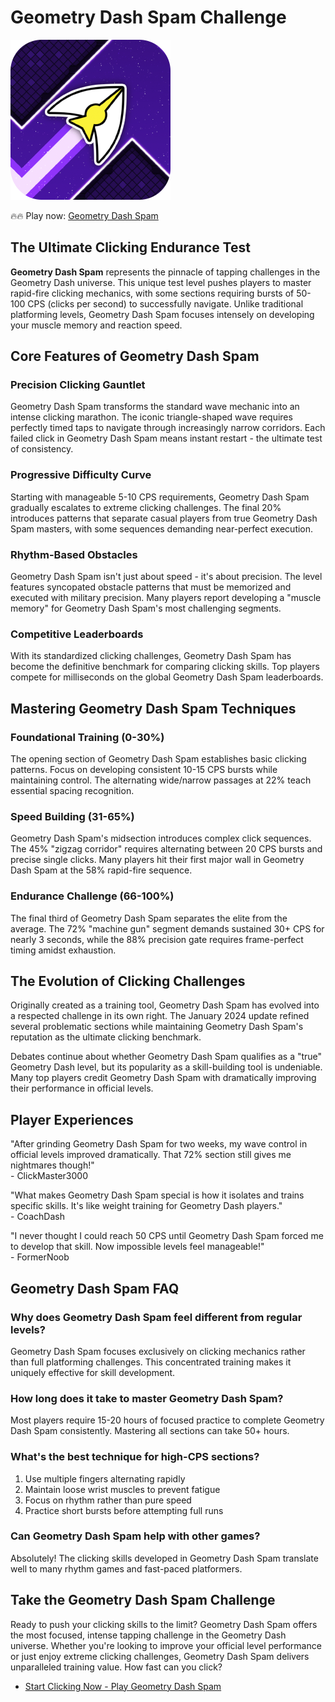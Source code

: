 # Geometry Dash Spam Challenge

![Geometry Dash Spam](https://raw.githubusercontent.com/geometry-dash-spam/.github/refs/heads/main/geometry-dash-spam.png "Geometry Dash Spam")

🔥🔥 Play now: [Geometry Dash Spam](https://geometrydashgames.io/geometry-dash-spam/ "Geometry Dash Spam")

## The Ultimate Clicking Endurance Test

**Geometry Dash Spam** represents the pinnacle of tapping challenges in the Geometry Dash universe. This unique test level pushes players to master rapid-fire clicking mechanics, with some sections requiring bursts of 50-100 CPS (clicks per second) to successfully navigate. Unlike traditional platforming levels, Geometry Dash Spam focuses intensely on developing your muscle memory and reaction speed.

## Core Features of Geometry Dash Spam

### Precision Clicking Gauntlet
Geometry Dash Spam transforms the standard wave mechanic into an intense clicking marathon. The iconic triangle-shaped wave requires perfectly timed taps to navigate through increasingly narrow corridors. Each failed click in Geometry Dash Spam means instant restart - the ultimate test of consistency.

### Progressive Difficulty Curve
Starting with manageable 5-10 CPS requirements, Geometry Dash Spam gradually escalates to extreme clicking challenges. The final 20% introduces patterns that separate casual players from true Geometry Dash Spam masters, with some sequences demanding near-perfect execution.

### Rhythm-Based Obstacles
Geometry Dash Spam isn't just about speed - it's about precision. The level features syncopated obstacle patterns that must be memorized and executed with military precision. Many players report developing a "muscle memory" for Geometry Dash Spam's most challenging segments.

### Competitive Leaderboards
With its standardized clicking challenges, Geometry Dash Spam has become the definitive benchmark for comparing clicking skills. Top players compete for milliseconds on the global Geometry Dash Spam leaderboards.

## Mastering Geometry Dash Spam Techniques

### Foundational Training (0-30%)
The opening section of Geometry Dash Spam establishes basic clicking patterns. Focus on developing consistent 10-15 CPS bursts while maintaining control. The alternating wide/narrow passages at 22% teach essential spacing recognition.

### Speed Building (31-65%)
Geometry Dash Spam's midsection introduces complex click sequences. The 45% "zigzag corridor" requires alternating between 20 CPS bursts and precise single clicks. Many players hit their first major wall in Geometry Dash Spam at the 58% rapid-fire sequence.

### Endurance Challenge (66-100%)
The final third of Geometry Dash Spam separates the elite from the average. The 72% "machine gun" segment demands sustained 30+ CPS for nearly 3 seconds, while the 88% precision gate requires frame-perfect timing amidst exhaustion.

## The Evolution of Clicking Challenges

Originally created as a training tool, Geometry Dash Spam has evolved into a respected challenge in its own right. The January 2024 update refined several problematic sections while maintaining Geometry Dash Spam's reputation as the ultimate clicking benchmark.

Debates continue about whether Geometry Dash Spam qualifies as a "true" Geometry Dash level, but its popularity as a skill-building tool is undeniable. Many top players credit Geometry Dash Spam with dramatically improving their performance in official levels.

## Player Experiences

"After grinding Geometry Dash Spam for two weeks, my wave control in official levels improved dramatically. That 72% section still gives me nightmares though!"  
\- ClickMaster3000

"What makes Geometry Dash Spam special is how it isolates and trains specific skills. It's like weight training for Geometry Dash players."  
\- CoachDash

"I never thought I could reach 50 CPS until Geometry Dash Spam forced me to develop that skill. Now impossible levels feel manageable!"  
\- FormerNoob

## Geometry Dash Spam FAQ

### Why does Geometry Dash Spam feel different from regular levels?
Geometry Dash Spam focuses exclusively on clicking mechanics rather than full platforming challenges. This concentrated training makes it uniquely effective for skill development.

### How long does it take to master Geometry Dash Spam?
Most players require 15-20 hours of focused practice to complete Geometry Dash Spam consistently. Mastering all sections can take 50+ hours.

### What's the best technique for high-CPS sections?
1. Use multiple fingers alternating rapidly  
2. Maintain loose wrist muscles to prevent fatigue  
3. Focus on rhythm rather than pure speed  
4. Practice short bursts before attempting full runs

### Can Geometry Dash Spam help with other games?
Absolutely! The clicking skills developed in Geometry Dash Spam translate well to many rhythm games and fast-paced platformers.

## Take the Geometry Dash Spam Challenge

Ready to push your clicking skills to the limit? Geometry Dash Spam offers the most focused, intense tapping challenge in the Geometry Dash universe. Whether you're looking to improve your official level performance or just enjoy extreme clicking challenges, Geometry Dash Spam delivers unparalleled training value. How fast can you click?

- [Start Clicking Now - Play Geometry Dash Spam](https://geometrydashgames.io/geometry-dash-spam/ "Geometry Dash Spam")
